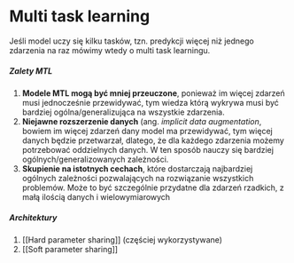 # Multi task learning
Jeśli model uczy się kilku tasków, tzn. predykcji więcej niż jednego zdarzenia na raz mówimy wtedy o multi task learningu.

##### Zalety MTL
1. **Modele MTL mogą być mniej przeuczone**, ponieważ im więcej zdarzeń musi jednocześnie przewidywać, tym wiedza którą wykrywa musi być bardziej ogólna/generalizująca na wszystkie zdarzenia. 
2. **Niejawne rozszerzenie danych** (ang. *implicit data augmentation*, bowiem im więcej zdarzeń dany model ma przewidywać, tym więcej danych będzie przetwarzał, dlatego, że dla każdego zdarzenia możemy potrzebować oddzielnych danych. W ten sposób nauczy się bardziej ogólnych/generalizowanych zależności.
3. **Skupienie na istotnych cechach**, które dostarczają najbardziej ogólnych zależności pozwalających na rozwiązanie wszystkich problemów. Może to być szczególnie przydatne dla zdarzeń rzadkich, z małą ilością danych i wielowymiarowych

##### Architektury
1. [[Hard parameter sharing]] (częściej wykorzystywane)
2. [[Soft parameter sharing]]